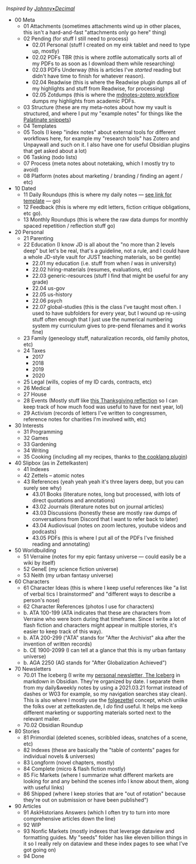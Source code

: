 <cite>Inspired by [Johnny•Decimal](https://johnnydecimal.com/)</cite>

* 00 Meta
	* 01 Attachments (sometimes attachments wind up in other places, this isn't a hard-and-fast "attachments only go here" thing)
	* 02 Pending (for stuff I still need to process)
		* 02.01 Personal (stuff I created on my eink tablet and need to type up, mostly)
		* 02.02 PDFs TBR (this is where zotfile automatically sorts all of my PDFs to as soon as I download them while researching)
		* 02.03 PDFs Underway (this is articles I've _started_ reading but didn't have time to finish for whatever reason). 
		* 02.04 Readwise (this is where the Readwise plugin dumps all of my highlights and stuff from Readwise, for processing)
		* 02.05 Zotdumps (this is where the [mdnotes-zotero workflow](https://forum.obsidian.md/t/zotero-zotfile-mdnotes-obsidian-dataview-workflow/15536) dumps my highlights from academic PDFs.
	* 03 Structure (these are my meta-notes about how my vault is structured, and where I put my "example notes" for things like the [Palatinate snippets](https://github.com/eleanorkonik/-palatinate))
	* 04 Templates
	* 05 Tools (I keep "index notes" about external tools for different workflows here, for example my "research tools" has Zotero and Unpaywall and such on it. I also have one for useful Obsidian plugins that get asked about a lot) 
	* 06 Tasking (todo lists)
	* 07 Process (meta notes about notetaking, which I mostly try to avoid)
	* 08 Platform (notes about marketing / branding / finding an agent / etc) 
* 10 Dated
	* 11 Daily Roundups (this is where my daily notes — [see link for template](https://forum.obsidian.md/t/a-template-for-daily-notes/15619/5) — go) 
	* 12 Feedback (this is where my edit letters, fiction critique obligations, etc go). 
	* 13 Monthly Roundups (this is where the raw data dumps for monthly spaced repetition / reflection stuff go)
* 20 Personal 
	* 21 Parenting
	* 22 Education (I know JD is all about the "no more than 2 levels deep" but let's be real, that's a guideline, not a rule, and I could have a whole JD-style vault for JUST teaching materials, so be gentle)
		* 22.01 my education (i.e. stuff from when _I_ was in university)
		* 22.02 hiring-materials (resumes, evaluations, etc)
		* 22.03 generic-resources (stuff I find that might be useful for any grade)
		* 22.04 us-gov
		* 22.05 us-history
		* 22.06 psych
		* 22.07 global-studies (this is the class I've taught most often. I used to have subfolders for every year, but I wound up re-using stuff often enough that I just use the numerical numbering system my curriculum gives to pre-pend filenames and it works fine)
	* 23 Family (geneology stuff, naturalization records, old family photos, etc)
	* 24 Taxes
		* 2017
		* 2018
		* 2019
		* 2020
	* 25 Legal (wills, copies of my ID cards, contracts, etc)
	* 26 Medical
	* 27 House
	* 28 Events (Mostly stuff like [this Thanksgiving reflection](https://www.instagram.com/p/BdaxL4UDmCA/) so I can keep track of how much food was useful to have for next year, lol) 
	* 29 Activism (records of letters I've written to congressmen, reference notes for charities I'm involved with, etc)
* 30 Interests
	* 31 Programming
	* 32 Games
	* 33 Gardening
	* 34 Writing
	* 35 Cooking (including all my recipes, thanks to [the cooklang plugin](https://github.com/deathau/cooklang-obsidian))
* 40 Slipbox (as in Zettelkasten) 
	* 41 Indexes 
	* 42 Zettels – atomic notes
	* 43 References (yeah yeah yeah it's three layers deep, but you can surely see why) 
		* 43.01 Books (literature notes, long but processed, with lots of direct quotations and annotations)
		* 43.02 Journals (literature notes but on journal articles)
		* 43.03 Discussions (honestly these are mostly raw dumps of conversations from Discord that I want to refer back to later)
		* 43.04 Audiovisual (notes on zoom lectures, youtube videos and podcasts)
		* 43.05 PDFs (this is where I put all of the PDFs I've finished reading and annotating)
* 50 Worldbuilding 
	* 51 Verraine (notes for my epic fantasy universe — could easily be a wiki by itself)
	* 52 GeneE (my science fiction universe)
	* 53 Neith (my urban fantasy universe)
* 60 Characters
	* 61 Character Ideas (this is where I keep useful references like "a list of verbal tics I brainstormed" and "different ways to describe a person's nose)
	* 62 Character References (photos I use for characters)
	* b. ATA 100-199 (ATA indicates that these are characters from Verraine who were born during that timeframe. Since I write a lot of flash fiction and characters might appear in multiple stories, it's easier to keep track of this way). 
	* b. ATA 200-299 ("ATA" stands for "After the Archivist" aka after the invention of written records) 
	* b. CE 1900-2099 (I can tell at a glance that this is my urban fantasy universe)
	* b. AGA 2250 (AG stands for "After Globalization Achieved") 
* 70 Newsletters 
	* 70.01 The Iceberg (I write my [personal newsletter, The Iceberg](https://eleanorkonik.com/subscribe/) in markdown in Obsidian. They're organized by date. I separate them from my daily&weekly notes by using a 2021.03.21 format instead of dashes or W03 for example, so my navigation searches stay clean). This is also where I mostly use the [folgezettel](https://zettelkasten.de/posts/luhmann-folgezettel-truth/) concept, which unlike the folks over at zettelkasten.de, I _do_ find useful. It helps me keep different marketing or supporting materials sorted next to the relevant mailer. 
	* 70.02 Obsidian Roundup
* 80 Stories
	* 81 Primordial (deleted scenes, scribbled ideas, snatches of a scene, etc)
	* 82 Indexes (these are basically the "table of contents" pages for individual novels & universes)
	* 83 Longform (novel chapters, mostly)
	* 84 Complete (micro & flash fiction mostly)
	* 85 Fic Markets (where I summarize what different markets are looking for and any behind the scenes info I know about them, along with useful links)
	* 86 Shipped (where I keep stories that are "out of rotation" because they're out on submission or have been published") 
* 90 Articles
	* 91 AskHistorians Answers (which I often try to turn into more comprehensive articles down the line)
	* 92 WIP
	* 93 Nonfic Markets (mostly indexes that leverage dataview and formatting guides. My "seeds" folder has like eleven billion things in it so I really rely on dataview and these index pages to see what I've got going on) 
	* 94 Done 